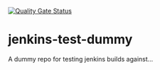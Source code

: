[![Quality Gate Status](https://sonarqube.ceros.com/api/project_badges/measure?branch=webhook&project=jenkins-test-dummy&metric=alert_status)](https://sonarqube.ceros.com/dashboard?id=jenkins-test-dummy&branch=webhook)

# jenkins-test-dummy
A dummy repo for testing jenkins builds against...

